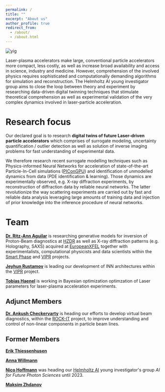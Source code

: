 ```yaml
---
permalink: /
title: ""
excerpt: "About us"
author_profile: true
redirect_from: 
  - /about/
  - /about.html
---
```


![yig](../images/yig_sketch.png)

Laser-plasma accelerators make large, conventional particle accelerators more compact, less costly, as well as increase broad availability and access in science, industry and medicine. However, comprehension of the involved physics requires sophisticated and computationally demanding algorithms for simulation and reconstruction. The Helmholtz AI young investigator group aims to close the loop between theory and experiment by researching data-driven digital twinning techniques that stimulate theoretical comprehension as well as experimental validation of the very complex dynamics involved in laser-particle acceleration.

Research focus
======
Our declared goal is to research **digital twins of future Laser-driven particle accelerators** which comprises of surrogate modeling, uncertainty quantification / outlier detection as well as solution of inverse imaging problems for fast understanding of experimental data.

We therefore research recent surrogate modelling techniques such as Physics-informed Neural Networks for acceleration of state-of-the-art Particle-In-Cell simulations ([PIConGPU](https://github.com/ComputationalRadiationPhysics/picongpu)) and identification of unmodelled dynamics from data (PDE identification & learning).  Those dynamics are experimentally observed, e.g. X-ray diffraction experiments, by reconstruction of diffraction data by reliable neural networks. The latter revolutionize the way scattering experiments are carried out by fast and reliable data analysis leveraging large amounts of training data and injection of prior knowledge into the inference procedure of neural networks.

Team
======
[**Dr. Ritz-Ann Aguilar**]() is researching generative models for inversion of
Proton-Beam diagnostics at [HZDR](http://hzdr.de/fwk) as well as X-ray
diffraction patterns (e.g. Holography, SAXS) acquired at
[EuropeanXFEL](https://www.xfel.eu) together with experimentalists,
computational physicists and data scientists within the [Smart
Phase](https://helmholtz-imaging.de/project/smartphase/) and [VIPR]() projects.

[**Jeyhun Rustamov**]() is leading our development of INN architectures within
the [VIPR]() project.

[**Tobias Haenel**]() is working in Bayesian optimization optimzation of Laser
parameters for laser-plasma acceleration experiments.

Adjunct Members
----

[**Dr. Ankush Checkervarty**]() is heading our efforts to develop
virtual beam diagnostics, within the [ROCK-IT](https://www.rock-it-project.de/)
project, to improve understanding and control of non-linear
components in particle beam lines.

Former Members
----

[**Erik Thiessenhusen**](mailto:e.thiessenhusen@hzdr.de)

[**Anna Willmann**](mailto:a.willmann@hzdr.de)

[**Nico Hoffmann**](mailto:n.hoffmann@hzdr.de) was heading our [Helmholtz AI](http://helmholtz.ai/) young investigator's group *AI for Future Photon
Sciences* until 2023.

[**Maksim Zhdanov**](https://maxxxzdn.github.io)
